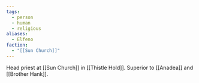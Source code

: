 ```yaml
---
tags:
  - person
  - human
  - religious
aliases:
  - Elfeno
faction:
  - "[[Sun Church]]"
---
```


Head priest at [[Sun Church]] in [[Thistle Hold]].
Superior to [[Anadea]] and [[Brother Hank]].